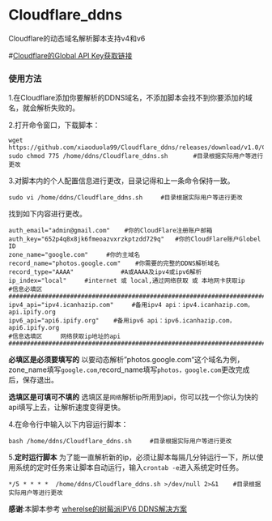 # Cloudflare_ddns
Cloudflare的动态域名解析脚本支持v4和v6

#[Cloudflare的Global API Key获取链接](https://dash.cloudflare.com/profile/api-tokens) 

### 使用方法
1.在Cloudflare添加你要解析的DDNS域名，不添加脚本会找不到你要添加的域名，就会解析失败的。

2.打开命令窗口，下载脚本：
```shell
wget https://github.com/xiaoduola99/Cloudflare_ddns/releases/download/v1.0/Cloudflare_ddns.sh
sudo chmod 775 /home/ddns/Cloudflare_ddns.sh       #目录根据实际用户等进行更改
```
3.对脚本内的个人配置信息进行更改，目录记得和上一条命令保持一致。
```shell
sudo vi /home/ddns/Cloudflare_ddns.sh     #目录根据实际用户等进行更改
```
找到如下内容进行更改。
```shell
auth_email="admin@gmail.com"    #你的CloudFlare注册账户邮箱
auth_key="652p4q8x8jk6fmeoazvxrzkptzdd729q"   #你的CloudFlare账户Globel ID
zone_name="google.com"     #你的主域名
record_name="photos.google.com"    #你需要的完整的DDNS解析域名
record_type="AAAA"             #A或AAAA及ipv4或ipv6解析
ip_index="local"     #internet 或 local,通过网络获取 或 本地网卡获取ip
#信息必填区
####################################################################################
ipv4_api="ipv4.icanhazip.com"     #备用ipv4 api：ipv4.icanhazip.com，api.ipify.org
ipv6_api="api6.ipify.org"    #备用ipv6 api：ipv6.icanhazip.com，api6.ipify.org
#信息选填区     网络获取ip地址的api
####################################################################################
```
**必填区是必须要填写的**
以要动态解析”photos.google.com“这个域名为例，zone_name填写`google.com`,record_name填写`photos，google.com`更改完成后，保存退出。

**选填区是可填可不填的**
选填区是`网络`解析ip所用到api，你可以找一个你认为快的api填写上去，让解析速度变得更快。


4.在命令行中输入以下内容运行脚本：
```shell
bash /home/ddns/Cloudflare_ddns.sh     #目录根据实际用户等进行更改
```
5.**定时运行脚本**
为了能一直解析新的ip，必须让脚本每隔几分钟运行一下，所以使用系统的定时任务来让脚本自动运行，输入`crontab -e`进入系统定时任务。
```
*/5 * * * *  /home/ddns/Cloudflare_ddns.sh >/dev/null 2>&1    #目录根据实际用户等进行更改
```
**感谢**:本脚本参考 [wherelse的树莓派IPV6 DDNS解决方案](https://github.com/wherelse/cloudflare-ddns-script) 

